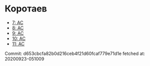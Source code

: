 # Коротаев
- [7: AC](7.md)
- [8: AC](8.md)
- [9: AC](9.md)
- [10: AC](10.md)
- [11: AC](11.md)

Commit: d653cbcfa82b0d216ceb4f21d60fcaf779e71d1e
 fetched at: 20200923-051009
